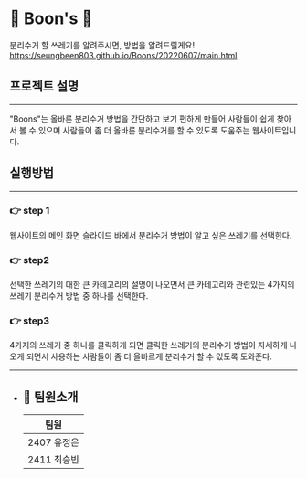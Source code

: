 # 🌱 Boon's 🌱

분리수거 할 쓰레기를 알려주시면,
방법을 알려드릴게요!
https://seungbeen803.github.io/Boons/20220607/main.html
## 프로젝트 설명
---
"Boons"는 올바른 분리수거 방법을 간단하고 보기 편하게 만들어 사람들이 쉽게 찾아서 볼 수 있으며 사람들이 좀 더 올바른 분리수거를 할 수 있도록 도움주는
웹사이트입니다.

##  실행방법
---
### 👉 step 1
 웹사이트의 메인 화면 슬라이드 바에서 분리수거 방법이 알고 싶은 쓰레기를 선택한다.

### 👉 step2 
선택한 쓰레기의 대한 큰 카테고리의 설명이 나오면서 큰 카테고리와 관련있는 4가지의 쓰레기 분리수거 방법 중 하나를 선택한다.

### 👉 step3

4가지의 쓰레기 중 하나를 클릭하게 되면 클릭한 쓰레기의 분리수거 방법이 자세하게 나오게 되면서 사용하는 사람들이 좀 더 올바르게 분리수거 할 수 있도록 도와준다.

---
- ## 👥 팀원소개
    |팀원|
    |:---:|
    |2407 유정은|
    |2411 최승빈|